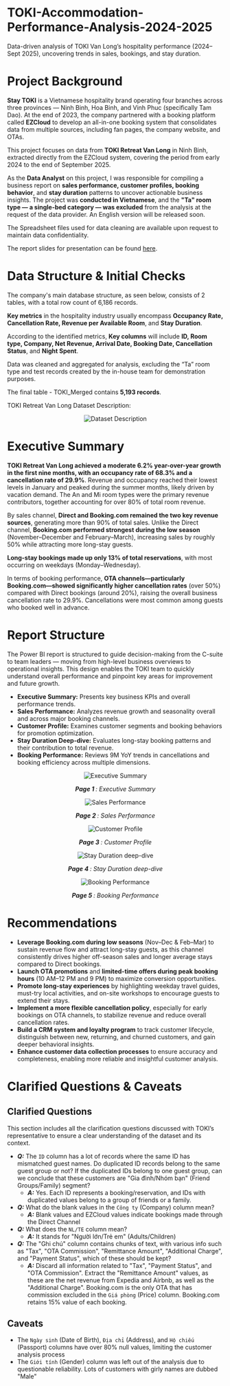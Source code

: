 # TOKI-Accommodation-Performance-Analysis-2024-2025
Data-driven analysis of TOKI Van Long’s hospitality performance (2024–Sept 2025), uncovering trends in sales, bookings, and stay duration.

# Project Background
**Stay TOKI** is a Vietnamese hospitality brand operating four branches across three provinces — Ninh Binh, Hoa Binh, and Vinh Phuc (specifically Tam Dao). At the end of 2023, the company partnered with a booking platform called **EZCloud** to develop an all-in-one booking system that consolidates data from multiple sources, including fan pages, the company website, and OTAs.

This project focuses on data from **TOKI Retreat Van Long** in Ninh Binh, extracted directly from the EZCloud system, covering the period from early 2024 to the end of September 2025.

As the **Data Analyst** on this project, I was responsible for compiling a business report on **sales performance, customer profiles, booking behavior**, and **stay duration** patterns to uncover actionable business insights. The project was **conducted in Vietnamese**, and the **"Ta" room type — a single-bed category — was excluded** from the analysis at the request of the data provider. An English version will be released soon.

The Spreadsheet files used for data cleaning are available upon request to maintain data confidentiality.

The report slides for presentation can be found [here](https://www.canva.com/design/DAG1pOc6Eq0/hi6vnsaMSl9paGdXbGFDuA/edit).

# Data Structure & Initial Checks
The company's main database structure, as seen below, consists of 2 tables, with a total row count of 6,186 records. 

**Key metrics** in the hospitality industry usually encompass **Occupancy Rate, Cancellation Rate, Revenue per Available Room**, and **Stay Duration**.  

According to the identified metrics, **Key columns** will include **ID, Room type, Company, Net Revenue, Arrival Date, Booking Date, Cancellation Status**, and **Night Spent**.

Data was cleaned and aggregated for analysis, excluding the “Ta” room type and test records created by the in-house team for demonstration purposes.

The final table - TOKI_Merged contains **5,193 records**.

TOKI Retreat Van Long Dataset Description:
<p align="center">
  <img src="https://raw.githubusercontent.com/bennguyen99/TOKI-Accommodation-Performance-Analysis-2024-2025/refs/heads/main/Visualizations/Dataset%20Description.jpg" alt="Dataset Description"/>
</p>

# Executive Summary
**TOKI Retreat Van Long achieved a moderate 6.2% year-over-year growth in the first nine months, with an occupancy rate of 68.3% and a cancellation rate of 29.9%**. Revenue and occupancy reached their lowest levels in January and peaked during the summer months, likely driven by vacation demand. The An and Mi room types were the primary revenue contributors, together accounting for over 80% of total room revenue.

By sales channel, **Direct and Booking.com remained the two key revenue sources**, generating more than 90% of total sales. Unlike the Direct channel, **Booking.com performed strongest during the low season** (November–December and February–March), increasing sales by roughly 50% while attracting more long-stay guests.

**Long-stay bookings made up only 13% of total reservations**, with most occurring on weekdays (Monday–Wednesday).

In terms of booking performance, **OTA channels—particularly Booking.com—showed significantly higher cancellation rates** (over 50%) compared with Direct bookings (around 20%), raising the overall business cancellation rate to 29.9%. Cancellations were most common among guests who booked well in advance.

# Report Structure

The Power BI report is structured to guide decision-making from the C-suite to team leaders — moving from high-level business overviews to operational insights. This design enables the TOKI team to quickly understand overall performance and pinpoint key areas for improvement and future growth.

  * **Executive Summary:**  Presents key business KPIs and overall performance trends.
  * **Sales Performance:** Analyzes revenue growth and seasonality overall and across major booking channels.
  * **Customer Profile:** Examines customer segments and booking behaviors for promotion optimization.
  * **Stay Duration Deep-dive:** Evaluates long-stay booking patterns and their contribution to total revenue.
  * **Booking Performance:** Reviews 9M YoY trends in cancellations and booking efficiency across multiple dimensions.

<p align="center">
  <img src="Visualizations/Executive Summary.png" alt="Executive Summary"/>
</p>

<p align="center"> 
  <i> <b> Page 1 </b>: Executive Summary </i> 
</p>

<p align="center">
  <img src="https://github.com/bennguyen99/TOKI-Accommodation-Performance-Analysis-2024-2025/blob/main/Visualizations/Sales%20Time-series.png" alt="Sales Performance"/>
</p>

<p align="center"> 
  <i> <b> Page 2 </b>: Sales Performance </i> 
</p>

<p align="center">
  <img src="https://github.com/bennguyen99/TOKI-Accommodation-Performance-Analysis-2024-2025/blob/main/Visualizations/Customer%20Info.png" alt="Customer Profile"/>
</p>

<p align="center"> 
  <i> <b> Page 3 </b>: Customer Profile </i> 
</p>

<p align="center">
  <img src="https://github.com/bennguyen99/TOKI-Accommodation-Performance-Analysis-2024-2025/blob/main/Visualizations/Average%20Stay%20Duration.png" alt="Stay Duration deep-dive"/>
</p>

<p align="center"> 
  <i> <b> Page 4 </b>: Stay Duration deep-dive </i> 
</p>

<p align="center">
  <img src="https://github.com/bennguyen99/TOKI-Accommodation-Performance-Analysis-2024-2025/blob/main/Visualizations/Booking%20Performance.png" alt="Booking Performance"/>
</p>

<p align="center"> 
  <i> <b> Page 5 </b>: Booking Performance </i> 
</p>

# Recommendations
  * **Leverage Booking.com during low seasons** (Nov–Dec & Feb–Mar) to sustain revenue flow and attract long-stay guests, as this channel consistently drives higher off-season sales and longer average stays compared to Direct bookings.
  * **Launch OTA promotions** and **limited-time offers during peak booking hours** (10 AM–12 PM and 9 PM) to maximize conversion opportunities.
  * **Promote long-stay experiences** by highlighting weekday travel guides, must-try local activities, and on-site workshops to encourage guests to extend their stays.
  * **Implement a more flexible cancellation policy**, especially for early bookings on OTA channels, to stabilize revenue and reduce overall cancellation rates.
  * **Build a CRM system and loyalty program** to track customer lifecycle, distinguish between new, returning, and churned customers, and gain deeper behavioral insights.
  * **Enhance customer data collection processes** to ensure accuracy and completeness, enabling more reliable and insightful customer analysis.
# Clarified Questions & Caveats
## Clarified Questions
This section includes all the clarification questions discussed with TOKI’s representative to ensure a clear understanding of the dataset and its context.
  * _**Q:**_ The `ID` column has a lot of records where the same ID has mismatched guest names. Do duplicated ID records belong to the same guest group or not? If the duplicated IDs belong to one guest group, can we conclude that these customers are "Gia đình/Nhóm bạn" (Friend Groups/Family) segment?
    * _**A:**_ Yes. Each ID represents a booking/reservation, and IDs with duplicated values belong to a group of friends or a family.
  * _**Q:**_ What do the blank values in the `Công ty` (Company) column mean?
    * _**A:**_ Blank values and EZCloud values indicate bookings made through the Direct Channel
  * _**Q:**_ What does the `NL/TE` column mean?
    * _**A:**_ It stands for "Người lớn/Trẻ em" (Adults/Children)
  * _**Q:**_ The "Ghi chú" column contains chunks of text, with various info such as "Tax", "OTA Commission", "Remittance Amount", "Additional Charge", and "Payment Status", which of these should be kept?
    * _**A:**_ Discard all information related to "Tax", "Payment Status", and "OTA Commission". Extract the "Remittance Amount" values, as these are the net revenue from Expedia and Airbnb, as well as the "Additional Charge". Booking.com is the only OTA that has commission excluded in the `Giá phòng` (Price) column. Booking.com retains 15% value of each booking.
## Caveats
  * The `Ngày sinh` (Date of Birth), `Địa chỉ` (Address), and `Hộ chiếu` (Passport) columns have over 80% null values, limiting the customer analysis process
  * The `Giới tính` (Gender) column was left out of the analysis due to questionable reliability. Lots of customers with girly names are dubbed "Male"
